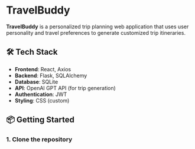 # TravelBuddy

**TravelBuddy** is a personalized trip planning web application that uses user personality and travel preferences to generate customized trip itineraries.

## 🛠️ Tech Stack

- **Frontend**: React, Axios
- **Backend**: Flask, SQLAlchemy
- **Database**: SQLite
- **API**: OpenAI GPT API (for trip generation)
- **Authentication**: JWT
- **Styling**: CSS (custom)

## 📦 Getting Started

### 1. Clone the repository

